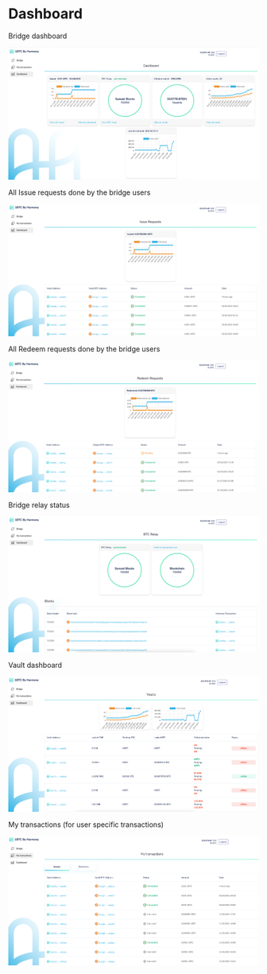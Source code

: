 # Dashboard

Bridge dashboard

![](../../../.gitbook/assets/bridge-dashboard.png)

All Issue requests done by the bridge users

![](../../../.gitbook/assets/all-issue-requests.png)

All Redeem requests done by the bridge users

![](../../../.gitbook/assets/all-redeem-requests.png)

Bridge relay status

![](../../../.gitbook/assets/btc-relay-status.png)

Vault dashboard

![](../../../.gitbook/assets/vault-dashboard.png)

My transactions (for user specific transactions)

![](../../../.gitbook/assets/my-transactions.png)

